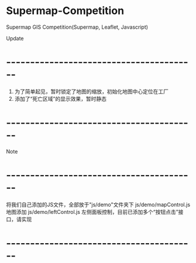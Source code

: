 # Supermap-Competition
Supermap GIS Competition(Supermap, Leaflet, Javascript)

Update
# ----------------------------------------
1.  为了简单起见，暂时锁定了地图的缩放，初始化地图中心定位在工厂
2.  添加了“死亡区域”的显示效果，暂时静态
# ----------------------------------------

Note
# ----------------------------------------
将我们自己添加的JS文件，全部放于"js/demo"文件夹下
js/demo/mapControl.js   地图添加
js/demo/leftControl.js  左侧面板控制，目前已添加多个“按钮点击”接口，请实现
# ----------------------------------------
